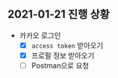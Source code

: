 ## 2021-01-21 진행 상황

- 카카오 로그인
    - [x] `access token` 받아오기
    - [x] 프로필 정보 받아오기
    - [ ] Postman으로 요청
